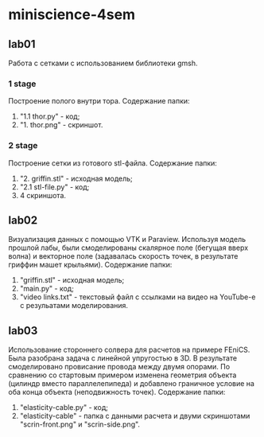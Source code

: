 # miniscience-4sem
## lab01
Работа с сетками с использованием библиотеки gmsh.
### 1 stage
Построение полого внутри тора. 
Содержание папки:
1. "1.1 thor.py" - код;
2. "1. thor.png" - скриншот.

### 2 stage
Построение сетки из готового stl-файла.
Содержание папки:
1. "2. griffin.stl" - исходная модель;
2. "2.1 stl-file.py" - код;
3. 4 скриншота.

## lab02
Визуализация данных с помощью VTK и Paraview.
Используя модель прошлой лабы, были смоделированы скалярное поле (бегущая вверх волна) и векторное поле (задавалась скорость точек, в результате гриффин машет крыльями).
Содержание папки:
1. "griffin.stl" - исходная модель;
2. "main.py" - код;
3. "video links.txt" - текстовый файл с ссылками на видео на YouTube-е с резульатами моделирования.

## lab03
Использование стороннего солвера для расчетов на примере FEniCS.
Была разобрана задача с линейной упругостью в 3D. В результате смоделировано провисание провода между двумя опорами. По сравнению со стартовым примером изменена геометрия объекта (цилиндр вместо параллелепипеда) и добавлено граничное условие на оба конца объекта (неподвижность точек).
Содержание папки:
1. "elasticity-cable.py" - код;
2. "elasticity-cable" - папка с данными расчета и двуми скриншотами "scrin-front.png" и "scrin-side.png".
